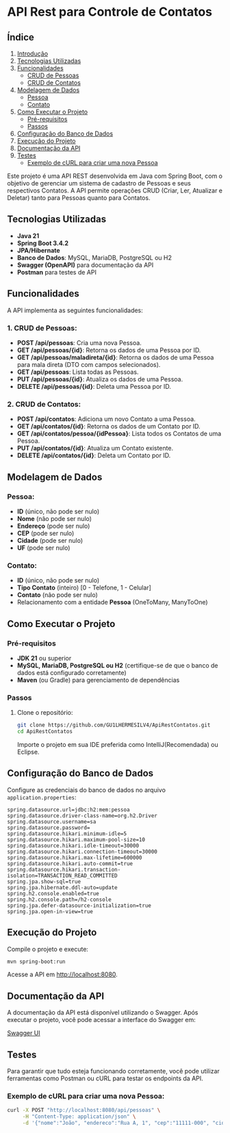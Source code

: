 # API Rest para Controle de Contatos

## Índice  

1. [Introdução](#api-rest-para-controle-de-contatos)  
2. [Tecnologias Utilizadas](#tecnologias-utilizadas)  
3. [Funcionalidades](#funcionalidades)  
   - [CRUD de Pessoas](#1-crud-de-pessoas)  
   - [CRUD de Contatos](#2-crud-de-contatos)  
4. [Modelagem de Dados](#modelagem-de-dados)  
   - [Pessoa](#pessoa)  
   - [Contato](#contato)  
5. [Como Executar o Projeto](#como-executar-o-projeto)  
   - [Pré-requisitos](#pré-requisitos)  
   - [Passos](#passos)  
6. [Configuração do Banco de Dados](#configuração-do-banco-de-dados)  
7. [Execução do Projeto](#execução-do-projeto)  
8. [Documentação da API](#documentação-da-api)  
9. [Testes](#testes)  
   - [Exemplo de cURL para criar uma nova Pessoa](#exemplo-de-curl-para-criar-uma-nova-pessoa)  

Este projeto é uma API REST desenvolvida em Java com Spring Boot, com o objetivo de gerenciar um sistema de cadastro de Pessoas e seus respectivos Contatos. A API permite operações CRUD (Criar, Ler, Atualizar e Deletar) tanto para Pessoas quanto para Contatos.

## Tecnologias Utilizadas

- **Java 21**
- **Spring Boot 3.4.2**
- **JPA/Hibernate**
- **Banco de Dados**: MySQL, MariaDB, PostgreSQL ou H2
- **Swagger (OpenAPI)** para documentação da API
- **Postman** para testes de API

## Funcionalidades

A API implementa as seguintes funcionalidades:

### 1. CRUD de Pessoas:
- **POST /api/pessoas**: Cria uma nova Pessoa.
- **GET /api/pessoas/{id}**: Retorna os dados de uma Pessoa por ID.
- **GET /api/pessoas/maladireta/{id}**: Retorna os dados de uma Pessoa para mala direta (DTO com campos selecionados).
- **GET /api/pessoas**: Lista todas as Pessoas.
- **PUT /api/pessoas/{id}**: Atualiza os dados de uma Pessoa.
- **DELETE /api/pessoas/{id}**: Deleta uma Pessoa por ID.

### 2. CRUD de Contatos:
- **POST /api/contatos**: Adiciona um novo Contato a uma Pessoa.
- **GET /api/contatos/{id}**: Retorna os dados de um Contato por ID.
- **GET /api/contatos/pessoa/{idPessoa}**: Lista todos os Contatos de uma Pessoa.
- **PUT /api/contatos/{id}**: Atualiza um Contato existente.
- **DELETE /api/contatos/{id}**: Deleta um Contato por ID.

## Modelagem de Dados

### Pessoa:
- **ID** (único, não pode ser nulo)
- **Nome** (não pode ser nulo)
- **Endereço** (pode ser nulo)
- **CEP** (pode ser nulo)
- **Cidade** (pode ser nulo)
- **UF** (pode ser nulo)

### Contato:
- **ID** (único, não pode ser nulo)
- **Tipo Contato** (inteiro) [0 - Telefone, 1 - Celular]
- **Contato** (não pode ser nulo)
- Relacionamento com a entidade **Pessoa** (OneToMany, ManyToOne)

## Como Executar o Projeto

### Pré-requisitos

- **JDK 21** ou superior
- **MySQL, MariaDB, PostgreSQL ou H2** (certifique-se de que o banco de dados está configurado corretamente)
- **Maven** (ou Gradle) para gerenciamento de dependências

### Passos

1. Clone o repositório:
   ```bash
   git clone https://github.com/GU1LHERMESILV4/ApiRestContatos.git
   cd ApiRestContatos
   ```

   Importe o projeto em sua IDE preferida como IntelliJ(Recomendada) ou Eclipse.

## Configuração do Banco de Dados

Configure as credenciais do banco de dados no arquivo `application.properties`:

```properties
spring.datasource.url=jdbc:h2:mem:pessoa
spring.datasource.driver-class-name=org.h2.Driver
spring.datasource.username=sa
spring.datasource.password=
spring.datasource.hikari.minimum-idle=5
spring.datasource.hikari.maximum-pool-size=10
spring.datasource.hikari.idle-timeout=30000
spring.datasource.hikari.connection-timeout=30000
spring.datasource.hikari.max-lifetime=600000
spring.datasource.hikari.auto-commit=true
spring.datasource.hikari.transaction-isolation=TRANSACTION_READ_COMMITTED
spring.jpa.show-sql=true
spring.jpa.hibernate.ddl-auto=update
spring.h2.console.enabled=true
spring.h2.console.path=/h2-console
spring.jpa.defer-datasource-initialization=true
spring.jpa.open-in-view=true
```

## Execução do Projeto

Compile o projeto e execute:

```bash
mvn spring-boot:run
```

Acesse a API em [http://localhost:8080](http://localhost:8080).

## Documentação da API

A documentação da API está disponível utilizando o Swagger. Após executar o projeto, você pode acessar a interface do Swagger em:

[Swagger UI](http://localhost:8080/swagger-ui.html)

## Testes

Para garantir que tudo esteja funcionando corretamente, você pode utilizar ferramentas como Postman ou cURL para testar os endpoints da API.

### Exemplo de cURL para criar uma nova Pessoa:

```bash
curl -X POST "http://localhost:8080/api/pessoas" \
     -H "Content-Type: application/json" \
     -d '{"nome":"João", "endereco":"Rua A, 1", "cep":"11111-000", "cidade":"Cidade", "uf":"SP"}'
```

